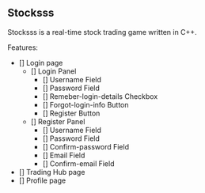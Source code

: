 ## Stocksss

Stocksss is a real-time stock trading game written in C++.

Features:
  - [] Login page
    - [] Login Panel
      - [] Username Field
      - [] Password Field
      - [] Remeber-login-details Checkbox
      - [] Forgot-login-info Button
      - [] Register Button
    - [] Register Panel
      - [] Username Field
      - [] Password Field
      - [] Confirm-password Field
      - [] Email Field
      - [] Confirm-email Field
  - [] Trading Hub page
  - [] Profile page